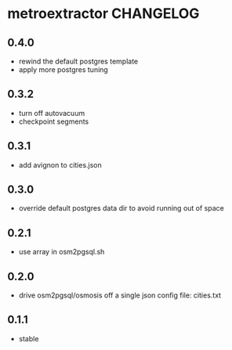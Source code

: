 metroextractor CHANGELOG
===================

0.4.0
-----
- rewind the default postgres template
- apply more postgres tuning

0.3.2
-----
- turn off autovacuum
- checkpoint segments

0.3.1
-----
- add avignon to cities.json

0.3.0
-----
- override default postgres data dir to avoid running out of space

0.2.1
-----
- use array in osm2pgsql.sh

0.2.0
-----
- drive osm2pgsql/osmosis off a single json config file: cities.txt

0.1.1
-----
- stable
